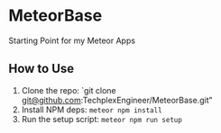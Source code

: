 # MeteorBase
Starting Point for my Meteor Apps

## How to Use
1. Clone the repo: `git clone git@github.com:TechplexEngineer/MeteorBase.git"
2. Install NPM deps: `meteor npm install`
3. Run the setup script: `meteor npm run setup`

